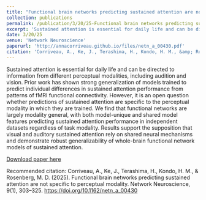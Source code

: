 ```yaml
---
title: "Functional brain networks predicting sustained attention are not specific to perceptual modality"
collection: publications
permalink: /publication/3/20/25-Functional brain networks predicting sustained attention are not specific to perceptual modality
excerpt: 'Sustained attention is essential for daily life and can be directed to information from different perceptual modalities, including audition and vision. Prior work has shown strong generalization of models trained to predict individual differences in sustained attention performance from patterns of fMRI functional connectivity. However, it is an open question whether predictions of sustained attention are specific to the perceptual modality in which they are trained. We find that functional networks are largely modality general, with both model-unique and shared model features predicting sustained attention performance in independent datasets regardless of task modality. Results support the supposition that visual and auditory sustained attention rely on shared neural mechanisms and demonstrate robust generalizability of whole-brain functional network models of sustained attention.'
date: 3/20/25
venue: 'Network Neuroscience'
paperurl: 'http://annacorriveau.github.io/files/netn_a_00430.pdf'
citation: 'Corriveau, A., Ke, J., Terashima, H., Kondo, H. M., &amp; Rosenberg, M. D. (2025). Functional brain networks predicting sustained attention are not specific to perceptual modality. Network Neuroscience, 9(1), 303–325. https://doi.org/10.1162/netn_a_00430'
---
```

Sustained attention is essential for daily life and can be directed to information from different perceptual modalities, including audition and vision. Prior work has shown strong generalization of models trained to predict individual differences in sustained attention performance from patterns of fMRI functional connectivity. However, it is an open question whether predictions of sustained attention are specific to the perceptual modality in which they are trained. We find that functional networks are largely modality general, with both model-unique and shared model features predicting sustained attention performance in independent datasets regardless of task modality. Results support the supposition that visual and auditory sustained attention rely on shared neural mechanisms and demonstrate robust generalizability of whole-brain functional network models of sustained attention.

[Download paper here](http://annacorriveau.github.io/files/netn_a_00430.pdf)

Recommended citation: Corriveau, A., Ke, J., Terashima, H., Kondo, H. M., & Rosenberg, M. D. (2025). Functional brain networks predicting sustained attention are not specific to perceptual modality. Network Neuroscience, 9(1), 303–325. https://doi.org/10.1162/netn_a_00430